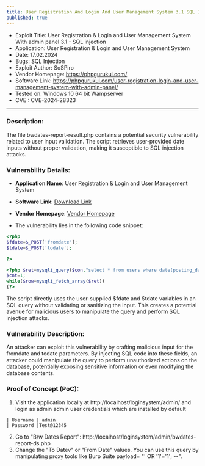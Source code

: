 ```yaml
---
title: User Registration And Login And User Management System 3.1 SQL Injection
published: true
---
```


- Exploit Title: User Registration & Login and User Management System With admin panel 3.1 - SQL injection
- Application: User Registration & Login and User Management System
- Date: 17.02.2024
- Bugs: SQL Injection
- Exploit Author: SoSPiro
- Vendor Homepage: https://phpgurukul.com/
- Software Link: https://phpgurukul.com/user-registration-login-and-user-management-system-with-admin-panel/
- Tested on: Windows 10 64 bit Wampserver
- CVE : CVE-2024-28323
  
* * *

### Description:
The file bwdates-report-result.php contains a potential security vulnerability related to user input validation. The script retrieves user-provided date inputs without proper validation, making it susceptible to SQL injection attacks.


### Vulnerability Details:
- **Application Name**: User Registration & Login and User Management System
- **Software Link**: [Download Link](https://phpgurukul.com/user-registration-login-and-user-management-system-with-admin-panel/)
- **Vendor Homepage**: [Vendor Homepage](https://phpgurukul.com/)

- The vulnerability lies in the following code snippet:

```php
<?php
$fdate=$_POST['fromdate'];
$tdate=$_POST['todate'];

?>

<?php $ret=mysqli_query($con,"select * from users where date(posting_date) between '$fdate' and '$tdate'");
$cnt=1;
while($row=mysqli_fetch_array($ret))
{?>
```

The script directly uses the user-supplied $fdate and $tdate variables in an SQL query without validating or sanitizing the input. This creates a potential avenue for malicious users to manipulate the query and perform SQL injection attacks.


### Vulnerability Description:

An attacker can exploit this vulnerability by crafting malicious input for the fromdate and todate parameters. By injecting SQL code into these fields, an attacker could manipulate the query to perform unauthorized actions on the database, potentially exposing sensitive information or even modifying the database contents.


### Proof of Concept (PoC):
1. Visit the application locally at http://localhost/loginsystem/admin/ and login as admin
   admin user credentials which are installed by default

```plaintext
| Username | admin
| Password |Test@12345
```

2. Go to "B/w Dates Report": http://localhost/loginsystem/admin/bwdates-report-ds.php
3. Change the "To Datev" or "From Date" values. You can use this query by manipulating proxy tools like Burp Suite payload= "' OR '1'='1'; --".
